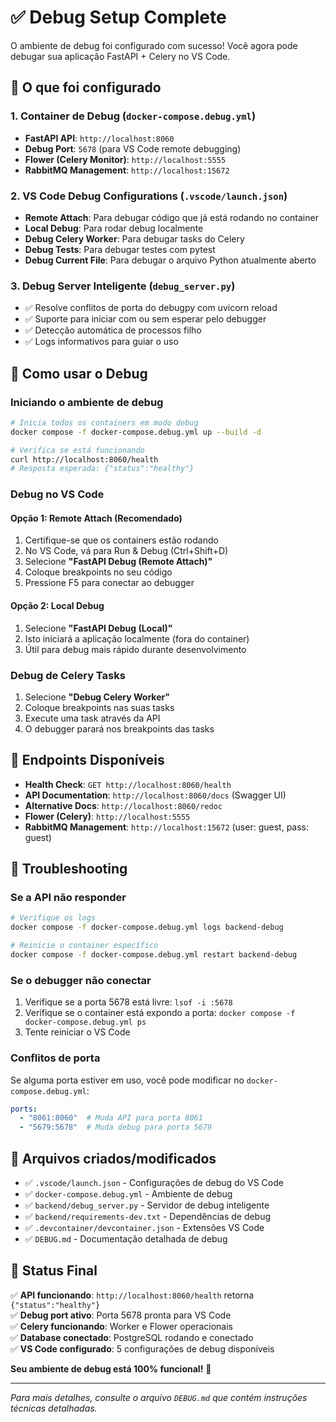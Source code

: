 # ✅ Debug Setup Complete

O ambiente de debug foi configurado com sucesso! Você agora pode debugar sua aplicação FastAPI + Celery no VS Code.

## 🎯 O que foi configurado

### 1. Container de Debug (`docker-compose.debug.yml`)
- **FastAPI API**: `http://localhost:8060`
- **Debug Port**: `5678` (para VS Code remote debugging)  
- **Flower (Celery Monitor)**: `http://localhost:5555`
- **RabbitMQ Management**: `http://localhost:15672`

### 2. VS Code Debug Configurations (`.vscode/launch.json`)
- **Remote Attach**: Para debugar código que já está rodando no container
- **Local Debug**: Para rodar debug localmente
- **Debug Celery Worker**: Para debugar tasks do Celery
- **Debug Tests**: Para debugar testes com pytest
- **Debug Current File**: Para debugar o arquivo Python atualmente aberto

### 3. Debug Server Inteligente (`debug_server.py`)
- ✅ Resolve conflitos de porta do debugpy com uvicorn reload
- ✅ Suporte para iniciar com ou sem esperar pelo debugger
- ✅ Detecção automática de processos filho
- ✅ Logs informativos para guiar o uso

## 🚀 Como usar o Debug

### Iniciando o ambiente de debug
```bash
# Inicia todos os containers em modo debug
docker compose -f docker-compose.debug.yml up --build -d

# Verifica se está funcionando
curl http://localhost:8060/health
# Resposta esperada: {"status":"healthy"}
```

### Debug no VS Code

#### Opção 1: Remote Attach (Recomendado)
1. Certifique-se que os containers estão rodando
2. No VS Code, vá para Run & Debug (Ctrl+Shift+D)
3. Selecione **"FastAPI Debug (Remote Attach)"**
4. Coloque breakpoints no seu código
5. Pressione F5 para conectar ao debugger

#### Opção 2: Local Debug  
1. Selecione **"FastAPI Debug (Local)"**
2. Isto iniciará a aplicação localmente (fora do container)
3. Útil para debug mais rápido durante desenvolvimento

### Debug de Celery Tasks
1. Selecione **"Debug Celery Worker"**
2. Coloque breakpoints nas suas tasks
3. Execute uma task através da API
4. O debugger parará nos breakpoints das tasks

## 🔧 Endpoints Disponíveis

- **Health Check**: `GET http://localhost:8060/health`
- **API Documentation**: `http://localhost:8060/docs` (Swagger UI)
- **Alternative Docs**: `http://localhost:8060/redoc`
- **Flower (Celery)**: `http://localhost:5555`
- **RabbitMQ Management**: `http://localhost:15672` (user: guest, pass: guest)

## 🐛 Troubleshooting

### Se a API não responder
```bash
# Verifique os logs
docker compose -f docker-compose.debug.yml logs backend-debug

# Reinicie o container específico
docker compose -f docker-compose.debug.yml restart backend-debug
```

### Se o debugger não conectar
1. Verifique se a porta 5678 está livre: `lsof -i :5678`
2. Verifique se o container está expondo a porta: `docker compose -f docker-compose.debug.yml ps`
3. Tente reiniciar o VS Code

### Conflitos de porta
Se alguma porta estiver em uso, você pode modificar no `docker-compose.debug.yml`:
```yaml
ports:
  - "8061:8060"  # Muda API para porta 8061
  - "5679:5678"  # Muda debug para porta 5679
```

## 📁 Arquivos criados/modificados

- ✅ `.vscode/launch.json` - Configurações de debug do VS Code
- ✅ `docker-compose.debug.yml` - Ambiente de debug
- ✅ `backend/debug_server.py` - Servidor de debug inteligente  
- ✅ `backend/requirements-dev.txt` - Dependências de debug
- ✅ `.devcontainer/devcontainer.json` - Extensões VS Code
- ✅ `DEBUG.md` - Documentação detalhada de debug

## 🎉 Status Final

✅ **API funcionando**: `http://localhost:8060/health` retorna `{"status":"healthy"}`  
✅ **Debug port ativo**: Porta 5678 pronta para VS Code  
✅ **Celery funcionando**: Worker e Flower operacionais  
✅ **Database conectado**: PostgreSQL rodando e conectado  
✅ **VS Code configurado**: 5 configurações de debug disponíveis  

**Seu ambiente de debug está 100% funcional!** 🚀

---

*Para mais detalhes, consulte o arquivo `DEBUG.md` que contém instruções técnicas detalhadas.*